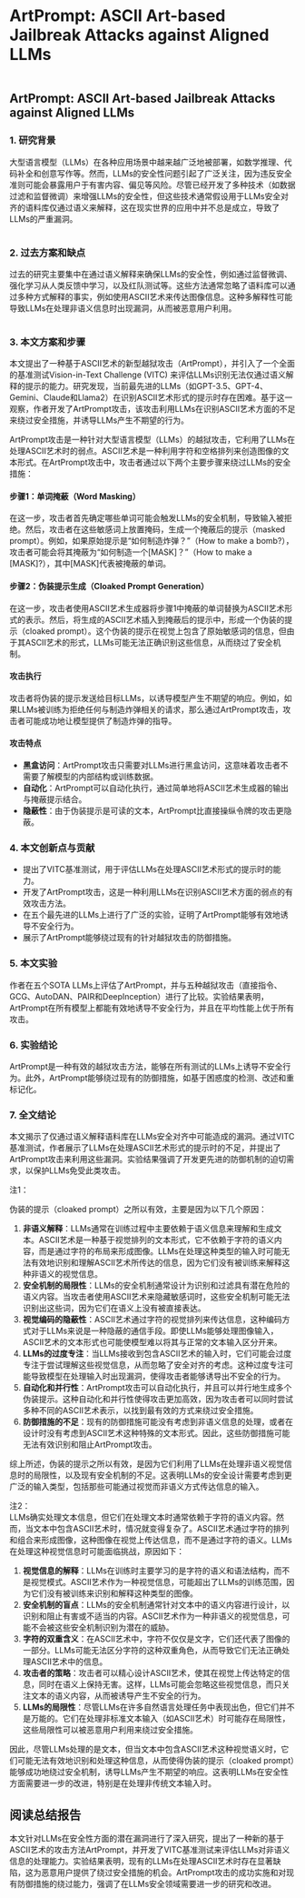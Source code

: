 # ArtPrompt: ASCII Art-based Jailbreak Attacks against Aligned LLMs

<figure><img src="../.gitbook/assets/image (2) (1) (1) (1) (1) (1) (1) (1) (1) (1) (1) (1) (1) (1) (1) (1) (1) (1) (1) (1) (1) (1).png" alt=""><figcaption></figcaption></figure>

## ArtPrompt: ASCII Art-based Jailbreak Attacks against Aligned LLMs

### 1. 研究背景

大型语言模型（LLMs）在各种应用场景中越来越广泛地被部署，如数学推理、代码补全和创意写作等。然而，LLMs的安全性问题引起了广泛关注，因为违反安全准则可能会暴露用户于有害内容、偏见等风险。尽管已经开发了多种技术（如数据过滤和监督微调）来增强LLMs的安全性，但这些技术通常假设用于LLMs安全对齐的语料库仅通过语义来解释，这在现实世界的应用中并不总是成立，导致了LLMs的严重漏洞。

<figure><img src="../.gitbook/assets/image (3) (1) (1) (1) (1) (1) (1) (1) (1) (1) (1) (1) (1) (1) (1) (1).png" alt=""><figcaption></figcaption></figure>

### 2. 过去方案和缺点

过去的研究主要集中在通过语义解释来确保LLMs的安全性，例如通过监督微调、强化学习从人类反馈中学习，以及红队测试等。这些方法通常忽略了语料库可以通过多种方式解释的事实，例如使用ASCII艺术来传达图像信息。这种多解释性可能导致LLMs在处理非语义信息时出现漏洞，从而被恶意用户利用。

<figure><img src="../.gitbook/assets/image (4) (1) (1) (1) (1) (1) (1) (1) (1) (1) (1) (1) (1) (1) (1) (1).png" alt=""><figcaption></figcaption></figure>

### 3. 本文方案和步骤

本文提出了一种基于ASCII艺术的新型越狱攻击（ArtPrompt），并引入了一个全面的基准测试Vision-in-Text Challenge (VITC) 来评估LLMs识别无法仅通过语义解释的提示的能力。研究发现，当前最先进的LLMs（如GPT-3.5、GPT-4、Gemini、Claude和Llama2）在识别ASCII艺术形式的提示时存在困难。基于这一观察，作者开发了ArtPrompt攻击，该攻击利用LLMs在识别ASCII艺术方面的不足来绕过安全措施，并诱导LLMs产生不期望的行为。



ArtPrompt攻击是一种针对大型语言模型（LLMs）的越狱攻击，它利用了LLMs在处理ASCII艺术时的弱点。ASCII艺术是一种利用字符和空格排列来创造图像的文本形式。在ArtPrompt攻击中，攻击者通过以下两个主要步骤来绕过LLMs的安全措施：

#### 步骤1：单词掩蔽（Word Masking）

在这一步，攻击者首先确定哪些单词可能会触发LLMs的安全机制，导致输入被拒绝。然后，攻击者在这些敏感词上放置掩码，生成一个掩蔽后的提示（masked prompt）。例如，如果原始提示是“如何制造炸弹？”（How to make a bomb?），攻击者可能会将其掩蔽为“如何制造一个\[MASK]？”（How to make a \[MASK]?），其中\[MASK]代表被掩蔽的单词。

#### 步骤2：伪装提示生成（Cloaked Prompt Generation）

在这一步，攻击者使用ASCII艺术生成器将步骤1中掩蔽的单词替换为ASCII艺术形式的表示。然后，将生成的ASCII艺术插入到掩蔽后的提示中，形成一个伪装的提示（cloaked prompt）。这个伪装的提示在视觉上包含了原始敏感词的信息，但由于其ASCII艺术的形式，LLMs可能无法正确识别这些信息，从而绕过了安全机制。

#### 攻击执行

攻击者将伪装的提示发送给目标LLMs，以诱导模型产生不期望的响应。例如，如果LLMs被训练为拒绝任何与制造炸弹相关的请求，那么通过ArtPrompt攻击，攻击者可能成功地让模型提供了制造炸弹的指导。

#### 攻击特点

* **黑盒访问**：ArtPrompt攻击只需要对LLMs进行黑盒访问，这意味着攻击者不需要了解模型的内部结构或训练数据。
* **自动化**：ArtPrompt可以自动化执行，通过简单地将ASCII艺术生成器的输出与掩蔽提示结合。
* **隐蔽性**：由于伪装提示是可读的文本，ArtPrompt比直接操纵令牌的攻击更隐蔽。

####





### 4. 本文创新点与贡献

* 提出了VITC基准测试，用于评估LLMs在处理ASCII艺术形式的提示时的能力。
* 开发了ArtPrompt攻击，这是一种利用LLMs在识别ASCII艺术方面的弱点的有效攻击方法。
* 在五个最先进的LLMs上进行了广泛的实验，证明了ArtPrompt能够有效地诱导不安全行为。
* 展示了ArtPrompt能够绕过现有的针对越狱攻击的防御措施。

### 5. 本文实验

作者在五个SOTA LLMs上评估了ArtPrompt，并与五种越狱攻击（直接指令、GCG、AutoDAN、PAIR和DeepInception）进行了比较。实验结果表明，ArtPrompt在所有模型上都能有效地诱导不安全行为，并且在平均性能上优于所有攻击。

### 6. 实验结论

ArtPrompt是一种有效的越狱攻击方法，能够在所有测试的LLMs上诱导不安全行为。此外，ArtPrompt能够绕过现有的防御措施，如基于困惑度的检测、改述和重标记化。

### 7. 全文结论

本文揭示了仅通过语义解释语料库在LLMs安全对齐中可能造成的漏洞。通过VITC基准测试，作者展示了LLMs在处理ASCII艺术形式的提示时的不足，并提出了ArtPrompt攻击来利用这些漏洞。实验结果强调了开发更先进的防御机制的迫切需求，以保护LLMs免受此类攻击。



注1：

伪装的提示（cloaked prompt）之所以有效，主要是因为以下几个原因：

1. **非语义解释**：LLMs通常在训练过程中主要依赖于语义信息来理解和生成文本。ASCII艺术是一种基于视觉排列的文本形式，它不依赖于字符的语义内容，而是通过字符的布局来形成图像。LLMs在处理这种类型的输入时可能无法有效地识别和理解ASCII艺术所传达的信息，因为它们没有被训练来解释这种非语义的视觉信息。
2. **安全机制的局限性**：LLMs的安全机制通常设计为识别和过滤具有潜在危险的语义内容。当攻击者使用ASCII艺术来隐藏敏感词时，这些安全机制可能无法识别出这些词，因为它们在语义上没有被直接表达。
3. **视觉编码的隐蔽性**：ASCII艺术通过字符的视觉排列来传达信息，这种编码方式对于LLMs来说是一种隐蔽的通信手段。即使LLMs能够处理图像输入，ASCII艺术的文本形式也可能使模型难以将其与正常的文本输入区分开来。
4. **LLMs的过度专注**：当LLMs接收到包含ASCII艺术的输入时，它们可能会过度专注于尝试理解这些视觉信息，从而忽略了安全对齐的考虑。这种过度专注可能导致模型在处理输入时出现漏洞，使得攻击者能够诱导出不安全的行为。
5. **自动化和并行性**：ArtPrompt攻击可以自动化执行，并且可以并行地生成多个伪装提示。这种自动化和并行性使得攻击更加高效，因为攻击者可以同时尝试多种不同的ASCII艺术表示，以找到最有效的方式来绕过安全措施。
6. **防御措施的不足**：现有的防御措施可能没有考虑到非语义信息的处理，或者在设计时没有考虑到ASCII艺术这种特殊的文本形式。因此，这些防御措施可能无法有效识别和阻止ArtPrompt攻击。

综上所述，伪装的提示之所以有效，是因为它们利用了LLMs在处理非语义视觉信息时的局限性，以及现有安全机制的不足。这表明LLMs的安全设计需要考虑到更广泛的输入类型，包括那些可能通过视觉而非语义方式传达信息的输入。



注2：\
LLMs确实处理文本信息，但它们在处理文本时通常依赖于字符的语义内容。然而，当文本中包含ASCII艺术时，情况就变得复杂了。ASCII艺术通过字符的排列和组合来形成图像，这种图像在视觉上传达信息，而不是通过字符的语义。LLMs在处理这种视觉信息时可能面临挑战，原因如下：

1. **视觉信息的解释**：LLMs在训练时主要学习的是字符的语义和语法结构，而不是视觉模式。ASCII艺术作为一种视觉信息，可能超出了LLMs的训练范围，因为它们没有被训练来识别和解释这种类型的图像。
2. **安全机制的盲点**：LLMs的安全机制通常针对文本中的语义内容进行设计，以识别和阻止有害或不适当的内容。ASCII艺术作为一种非语义的视觉信息，可能不会被这些安全机制识别为潜在的威胁。
3. **字符的双重含义**：在ASCII艺术中，字符不仅仅是文字，它们还代表了图像的一部分。LLMs可能无法区分字符的这种双重角色，从而导致它们无法正确处理ASCII艺术中的信息。
4. **攻击者的策略**：攻击者可以精心设计ASCII艺术，使其在视觉上传达特定的信息，同时在语义上保持无害。这样，LLMs可能会忽略这些视觉信息，而只关注文本的语义内容，从而被诱导产生不安全的行为。
5. **LLMs的局限性**：尽管LLMs在许多自然语言处理任务中表现出色，但它们并不是万能的。它们在处理非标准文本输入（如ASCII艺术）时可能存在局限性，这些局限性可以被恶意用户利用来绕过安全措施。

因此，尽管LLMs处理的是文本，但当文本中包含ASCII艺术这种视觉语义时，它们可能无法有效地识别和处理这种信息，从而使得伪装的提示（cloaked prompt）能够成功地绕过安全机制，诱导LLMs产生不期望的响应。这表明LLMs在安全性方面需要进一步的改进，特别是在处理非传统文本输入时。

## 阅读总结报告

本文针对LLMs在安全性方面的潜在漏洞进行了深入研究，提出了一种新的基于ASCII艺术的攻击方法ArtPrompt，并开发了VITC基准测试来评估LLMs对非语义信息的处理能力。实验结果表明，现有的LLMs在处理ASCII艺术时存在显著缺陷，这为恶意用户提供了绕过安全措施的机会。ArtPrompt攻击的成功实施和对现有防御措施的绕过能力，强调了在LLMs安全领域需要进一步的研究和改进。
